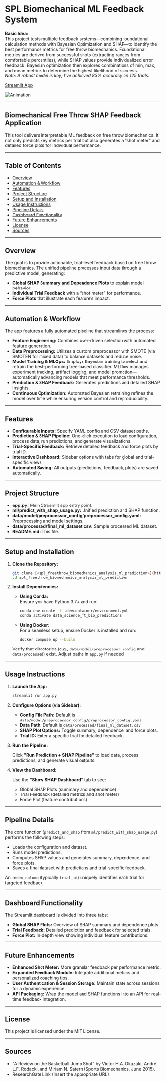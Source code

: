 # SPL Biomechanical ML Feedback System

**Basic Idea:**  
This project tests multiple feedback systems—combining foundational calculation methods with Bayesian Optimization and SHAP—to identify the best performance metrics for free throw biomechanics. Foundational metrics are derived from successful shots (extracting ranges from comfortable percentiles), while SHAP values provide individualized error feedback. Bayesian optimization then explores combinations of min, max, and mean metrics to determine the highest likelihood of success.  
*Note: A robust model is key; I've achieved 83% accuracy on 125 trials.*

[Streamlit App](https://basketball-biomechanical-feedback.streamlit.app/)

![Animation](https://github.com/user-attachments/assets/63d8c67c-9ed5-41f3-a5a9-5c98b8f219d0)

---

## Biomechanical Free Throw SHAP Feedback Application

This tool delivers interpretable ML feedback on free throw biomechanics. It not only predicts key metrics per trial but also generates a “shot meter” and detailed force plots for individual performance.

---

## Table of Contents

- [Overview](#overview)
- [Automation & Workflow](#automation--workflow)
- [Features](#features)
- [Project Structure](#project-structure)
- [Setup and Installation](#setup-and-installation)
- [Usage Instructions](#usage-instructions)
- [Pipeline Details](#pipeline-details)
- [Dashboard Functionality](#dashboard-functionality)
- [Future Enhancements](#future-enhancements)
- [License](#license)
- [Sources](#sources)

---

## Overview

The goal is to provide actionable, trial-level feedback based on free throw biomechanics. The unified pipeline processes input data through a predictive model, generating:

- **Global SHAP Summary and Dependence Plots** to explain model behavior.
- **Individual Trial Feedback** with a “shot meter” for performance.
- **Force Plots** that illustrate each feature’s impact.

---

## Automation & Workflow

The app features a fully automated pipeline that streamlines the process:

- **Feature Engineering:** Combines user-driven selection with automated feature generation.
- **Data Preprocessing:** Utilizes a custom preprocessor with SMOTE (via SMOTEN for mixed data) to balance datasets and reduce noise.
- **Model Training & MLOps:** Employs Bayesian training to select and retrain the best-performing tree-based classifier. MLflow manages experiment tracking, artifact logging, and model promotion—automatically advancing models that meet performance thresholds.
- **Prediction & SHAP Feedback:** Generates predictions and detailed SHAP insights.
- **Continuous Optimization:** Automated Bayesian retraining refines the model over time while ensuring version control and reproducibility.

---

## Features

- **Configurable Inputs:** Specify YAML config and CSV dataset paths.
- **Prediction & SHAP Pipeline:** One-click execution to load configuration, process data, run predictions, and generate visualizations.
- **Trial-Specific Feedback:** Retrieve detailed feedback and force plots by trial ID.
- **Interactive Dashboard:** Sidebar options with tabs for global and trial-specific views.
- **Automated Saving:** All outputs (predictions, feedback, plots) are saved automatically.

---

## Project Structure

- **app.py:** Main Streamlit app entry point.
- **ml/predict_with_shap_usage.py:** Unified prediction and SHAP function.
- **data/model/preprocessor_config/preprocessor_config.yaml:** Preprocessing and model settings.
- **data/processed/final_ml_dataset.csv:** Sample processed ML dataset.
- **README.md:** This file.

---

## Setup and Installation

1. **Clone the Repository:**

   ```bash
   git clone [<spl_freethrow_biomechanics_analysis_ml_prediction>](https://github.com/ghadfield32/spl_freethrow_biomechanics_analysis_ml_prediction)
   cd spl_freethrow_biomechanics_analysis_ml_prediction
   ```

2. **Install Dependencies:**

   - **Using Conda:**  
     Ensure you have Python 3.7+ and run:
     ```bash
     conda env create -f .devcontainer/environment.yml
     conda activate data_science_ft_bio_predictions
     ```

   - **Using Docker:**  
     For a seamless setup, ensure Docker is installed and run:
     ```bash
     docker compose up --build
     ```

   Verify that directories (e.g., `data/model/preprocessor_config` and `data/processed`) exist. Adjust paths in `app.py` if needed.

---

## Usage Instructions

1. **Launch the App:**

   ```bash
   streamlit run app.py
   ```

2. **Configure Options (via Sidebar):**

   - **Config File Path:** Default is `data/model/preprocessor_config/preprocessor_config.yaml`
   - **Data Path:** Default is `data/processed/final_ml_dataset.csv`
   - **SHAP Plot Options:** Toggle summary, dependence, and force plots.
   - **Trial ID:** Enter a specific trial for detailed feedback.

3. **Run the Pipeline:**

   Click **"Run Prediction + SHAP Pipeline"** to load data, process predictions, and generate visual outputs.

4. **View the Dashboard:**

   Use the **"Show SHAP Dashboard"** tab to see:
   - Global SHAP Plots (summary and dependence)
   - Trial Feedback (detailed metrics and shot meter)
   - Force Plot (feature contributions)

---

## Pipeline Details

The core function (`predict_and_shap` from `ml/predict_with_shap_usage.py`) performs the following steps:

- Loads the configuration and dataset.
- Runs model predictions.
- Computes SHAP values and generates summary, dependence, and force plots.
- Saves a final dataset with predictions and trial-specific feedback.

An `index_column` (typically `trial_id`) uniquely identifies each trial for targeted feedback.

---

## Dashboard Functionality

The Streamlit dashboard is divided into three tabs:

- **Global SHAP Plots:** Overview of SHAP summary and dependence plots.
- **Trial Feedback:** Detailed prediction and feedback for selected trials.
- **Force Plot:** In-depth view showing individual feature contributions.

---

## Future Enhancements

- **Enhanced Shot Meter:** More granular feedback per performance metric.
- **Expanded Feedback Module:** Integrate additional metrics and personalized coaching tips.
- **User Authentication & Session Storage:** Maintain state across sessions for a dynamic experience.
- **API Packaging:** Wrap the model and SHAP functions into an API for real-time feedback integration.

---

## License

This project is licensed under the MIT License.

---

## Sources

- "A Review on the Basketball Jump Shot" by Victor H.A. Okazaki, André L.F. Rodacki, and Miriam N. Satern (Sports Biomechanics, June 2015).
- ResearchGate Link (Insert the appropriate URL)

